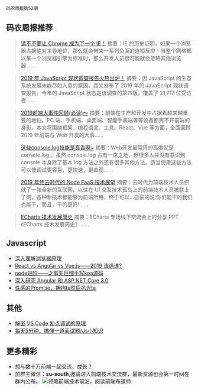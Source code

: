 `码农周报第52期`

码农周报推荐
-------

> [请不不要让 Chrome 成为下一个 IE！](https://mp.weixin.qq.com/s/ECmrpBrMbyIO7St-uIY3tA)
> 摘要：IE 的历史证明，如果一个浏览器占据绝对主导地位，那么就会带来一系列负面的连锁反应！当整个网络都以某一个浏览器引擎为标准时，那么开发人员很可能就会忽略其他浏览器……


> [2019 年 JavaScript 现状调查报告火热出炉！](https://mp.weixin.qq.com/s/6I0eMWbZ--1MbvmH6QrVbQ)
> 摘要：因 JavaScript 的生态系统发展未能尽如人意的原因，其又发布了 2019 年的 JavaScript 现状调查报告。今年的 JavaScript 状态是该调查的第四版，覆盖了 21,717 位受访者……

> [2019前端大事件回顾(必读)～](https://mp.weixin.qq.com/s/cV2uNwkGqKCTnyE-L2rcNg)
> 摘要：前端在生产和开发中占据着越来越重要的地位，PC 端、手机端、桌面端、智能手表端等等设备都离不开前端的身影。本文将围绕框架、编程语言、工具、React、Vue 等方面，全面回顾 2019 年前端与 Web 开发的大事……


> [这些console.log技能是真香啊~](https://mp.weixin.qq.com/s/u8ZkN1gurKfk6Q0NGNER5w)
> 摘要：Web开发最常用的高度就是 console.log ，虽然 console.log 占有一席之地，但很多人并没有意识到 console 本身除了基本 log 方法之外还有很多其他方法。适当使用这些方法可以使调试更容易，更快速，更直观……

>  [2019 年终云时代的 Node FaaS 技术展望](https://mp.weixin.qq.com/s/7WeUUXWIdxWrC70NwBOivg)
> 摘要：云时代为前端技术人员织就了一张全新的互联网，以往在 UI 交互技术孤岛上的前端技术人员被联上了网，各种新技术都能够为前端所用，终于可以…自豪的说:你们能干的我们也能干，而且，干的更好!……

>  [ECharts 技术发展简史](https://mp.weixin.qq.com/s/CSM7bcd5mevvgi1Jo3zp8Q)
> 摘要：ECharts 专场线下交流会上的分享 PPT《ECharts 技术发展简史》……


Javascript
-------
+ [深入理解浏览器原理](https://juejin.im/post/5df65fbdf265da33d83e70b7)
+ [React vs Angular vs Vue.js——2019 该选谁?](https://www.javascriptc.com/2990.html)
+ [node进阶——之事无巨细手写koa源码](https://www.javascriptc.com/2962.html)
+ [深入研究 Angular 和 ASP.NET Core 3.0](https://www.javascriptc.com/2959.html)
+ [性感的Promise，拥抱ta然后扒光ta](https://www.javascriptc.com/2963.html)

其他
-------
+ [解密 VS Code 断点调试的原理](https://www.javascriptc.com/2965.html)
+ [每天5分钟，搞懂一道面试题/Js小知识](https://www.javascriptc.com/interview-tips/)


更多精彩
-------
+ 想与数十万前端一起交流、成长？
+ 加群主微信：**su-south**,邀请进入前端技术交流群，最新资源也会第一时间在群内公布。
![领略前端技术前沿，阅读前端布道师](https://user-images.githubusercontent.com/18324563/100540104-2b5d5a00-3276-11eb-90b4-1a8d6a4444b8.png)


